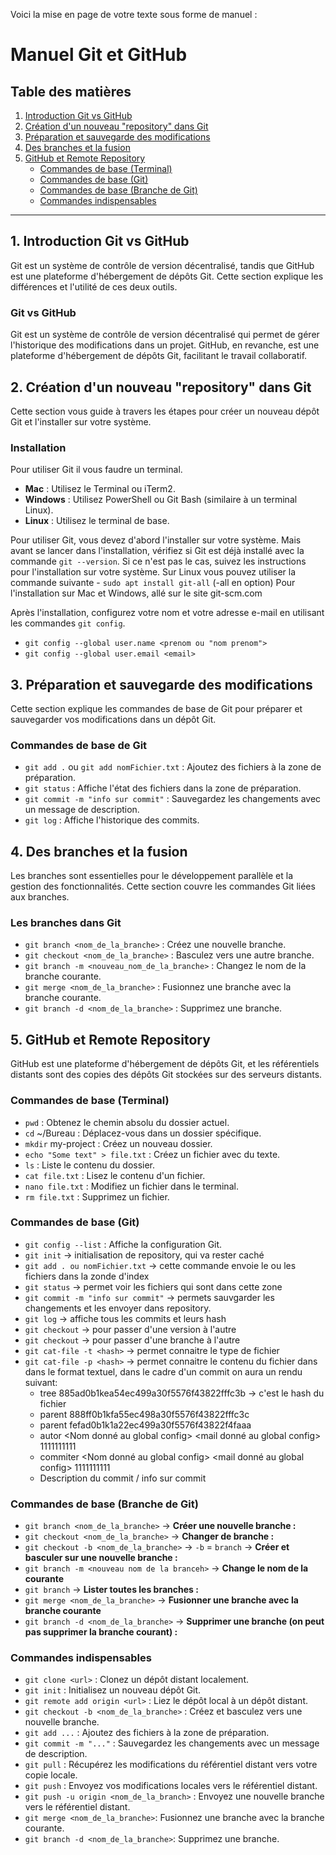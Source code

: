 Voici la mise en page de votre texte sous forme de manuel :

# Manuel Git et GitHub

## Table des matières
1. [Introduction Git vs GitHub](#section1)
2. [Création d'un nouveau "repository" dans Git](#section2)
3. [Préparation et sauvegarde des modifications](#section3)
4. [Des branches et la fusion](#section4)
5. [GitHub et Remote Repository](#section5)
   - [Commandes de base (Terminal)](#section5.1)
   - [Commandes de base (Git)](#section5.2)
   - [Commandes de base (Branche de Git)](#section5.3)
   - [Commandes indispensables](#section5.4)

---

## 1. Introduction Git vs GitHub <a name="section1"></a>

Git est un système de contrôle de version décentralisé, tandis que GitHub est une plateforme d'hébergement de dépôts Git. Cette section explique les différences et l'utilité de ces deux outils.

### Git vs GitHub

Git est un système de contrôle de version décentralisé qui permet de gérer l'historique des modifications dans un projet. GitHub, en revanche, est une plateforme d'hébergement de dépôts Git, facilitant le travail collaboratif.

## 2. Création d'un nouveau "repository" dans Git <a name="section2"></a>

Cette section vous guide à travers les étapes pour créer un nouveau dépôt Git et l'installer sur votre système.

### Installation

Pour utiliser Git il vous faudre un terminal.
- **Mac** : Utilisez le Terminal ou iTerm2.
- **Windows** : Utilisez PowerShell ou Git Bash (similaire à un terminal Linux).
- **Linux** : Utilisez le terminal de base.

Pour utiliser Git, vous devez d'abord l'installer sur votre système. Mais avant se lancer dans l'installation, vérifiez si Git est déjà installé avec la commande `git --version`. Si ce n'est pas le cas, suivez les instructions pour l'installation sur votre système.
Sur Linux vous pouvez utiliser la commande suivante - `sudo apt install git-all` (-all en option)
Pour l'installation sur Mac et Windows, allé sur le site <a>git-scm.com</a>

Après l'installation, configurez votre nom et votre adresse e-mail en utilisant les commandes `git config`.

- `git config --global user.name <prenom ou "nom prenom">`
- `git config --global user.email <email>`

## 3. Préparation et sauvegarde des modifications <a name="section3"></a>

Cette section explique les commandes de base de Git pour préparer et sauvegarder vos modifications dans un dépôt Git.

### Commandes de base de Git

- `git add .` ou `git add nomFichier.txt` : Ajoutez des fichiers à la zone de préparation.
- `git status` : Affiche l'état des fichiers dans la zone de préparation.
- `git commit -m "info sur commit"` : Sauvegardez les changements avec un message de description.
- `git log` : Affiche l'historique des commits.

## 4. Des branches et la fusion <a name="section4"></a>

Les branches sont essentielles pour le développement parallèle et la gestion des fonctionnalités. Cette section couvre les commandes Git liées aux branches.

### Les branches dans Git

- `git branch <nom_de_la_branche>` : Créez une nouvelle branche.
- `git checkout <nom_de_la_branche>` : Basculez vers une autre branche.
- `git branch -m <nouveau_nom_de_la_branche>` : Changez le nom de la branche courante.
- `git merge <nom_de_la_branche>` : Fusionnez une branche avec la branche courante.
- `git branch -d <nom_de_la_branche>` : Supprimez une branche.

## 5. GitHub et Remote Repository <a name="section5"></a>

GitHub est une plateforme d'hébergement de dépôts Git, et les référentiels distants sont des copies des dépôts Git stockées sur des serveurs distants.

### Commandes de base (Terminal) <a name="section5.1"></a>

- `pwd` : Obtenez le chemin absolu du dossier actuel.
- `cd` ~/Bureau : Déplacez-vous dans un dossier spécifique.
- `mkdir` my-project : Créez un nouveau dossier.
- `echo "Some text" > file.txt` : Créez un fichier avec du texte.
- `ls` : Liste le contenu du dossier.
- `cat file.txt` : Lisez le contenu d'un fichier.
- `nano file.txt` : Modifiez un fichier dans le terminal.
- `rm file.txt` : Supprimez un fichier.

### Commandes de base (Git) <a name="section5.2"></a>

- `git config --list` : Affiche la configuration Git.
- `git init` -> initialisation de repository, qui va rester caché 
- `git add . ou nomFichier.txt` -> cette commande envoie le ou les fichiers dans la zonde d'index
- `git status` -> permet voir les fichiers qui sont dans cette zone
- `git commit -m "info sur commit"` -> permets sauvgarder les changements et les envoyer dans repository.
- `git log` -> affiche tous les commits et leurs hash
- `git checkout` <commit hash> -> pour passer d'une version à l'autre
- `git checkout` <nom de la branche> -> pour passer d'une branche à l'autre
- `git cat-file -t <hash>` -> permet connaitre le type de fichier
- `git cat-file -p <hash>` -> permet connaitre le contenu du fichier dans dans le format textuel, dans le cadre d'un commit on aura un rendu suivant:
    - tree 885ad0b1kea54ec499a30f5576f43822fffc3b -> c'est le hash du fichier
    - parent 888ff0b1kfa55ec498a30f5576f43822fffc3c  
    - parent fefad0b1k1a22ec499a30f5576f43822f4faaa
    - autor <Nom donné au global config> <mail donné au global config> 1111111111
    - commiter <Nom donné au global config> <mail donné au global config> 1111111111
    - Description du commit / info sur commit

### Commandes de base (Branche de Git) <a name="section5.3"></a>

- `git branch <nom_de_la_branche>` -> **Créer une nouvelle branche :** 
- `git checkout <nom_de_la_branche>` -> **Changer de branche :**
- `git checkout -b <nom_de_la_branche>` -> `-b` = `branch` -> **Créer et basculer sur une nouvelle branche :**
- `git branch -m <nouveau nom de la branceh>` -> **Change le nom de la courante** 
- `git branch` -> **Lister toutes les branches :**
- `git merge <nom_de_la_branche>` -> **Fusionner une branche avec la branche courante**
- `git branch -d <nom_de_la_branche>` -> **Supprimer une branche (on peut pas supprimer la branche courant) :**

### Commandes indispensables <a name="section5.4"></a>

- `git clone <url>` : Clonez un dépôt distant localement.
- `git init` : Initialisez un nouveau dépôt Git.
- `git remote add origin <url>` : Liez le dépôt local à un dépôt distant.
- `git checkout -b <nom_de_la_branche>` : Créez et basculez vers une nouvelle branche.
- `git add ...` : Ajoutez des fichiers à la zone de préparation.
- `git commit -m "..."` : Sauvegardez les changements avec un message de description.
- `git pull` : Récupérez les modifications du référentiel distant vers votre copie locale.
- `git push` : Envoyez vos modifications locales vers le référentiel distant.
- `git push -u origin <nom_de_la_branch>` : Envoyez une nouvelle branche vers le référentiel distant.
- `git merge <nom_de_la_branche>`: Fusionnez une branche avec la branche courante.
- `git branch -d <nom_de_la_branche>`: Supprimez une branche.
